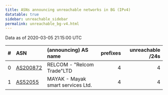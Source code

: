 ```yaml
---
title: ASNs announcing unreachable networks in BG (IPv4)
datatable: true
sidebar: unreachable_sidebar
permalink: unreachable_bg-v4.html
---
```


Data as of 2020-03-05 21:15:00 UTC


<div class="datatable-begin"></div>

|   # | ASN                                      | (announcing) AS name              |   prefixes |   unreachable /24s |
|----:|:-----------------------------------------|:----------------------------------|-----------:|-------------------:|
|   0 | [AS200872](unreachable_AS200872-v4.html) | RELCOM - "Relcom Trade"LTD        |          4 |                  4 |
|   1 | [AS52055](unreachable_AS52055-v4.html)   | MAYAK - Mayak smart services Ltd. |          4 |                  4 |

<div class="datatable-end"></div>